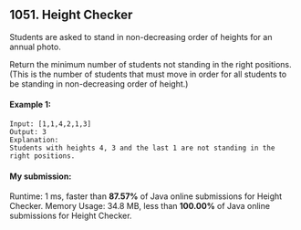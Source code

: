 ## 1051. Height Checker
Students are asked to stand in non-decreasing order of heights for an annual photo.

Return the minimum number of students not standing in the right positions.  (This is the number of students that must move in order for all students to be standing in non-decreasing order of height.)

#### Example 1:

```
Input: [1,1,4,2,1,3]
Output: 3
Explanation: 
Students with heights 4, 3 and the last 1 are not standing in the right positions.
```

#### My submission:
Runtime: 1 ms, faster than **87.57%** of Java online submissions for Height Checker.
Memory Usage: 34.8 MB, less than **100.00%** of Java online submissions for Height Checker.

